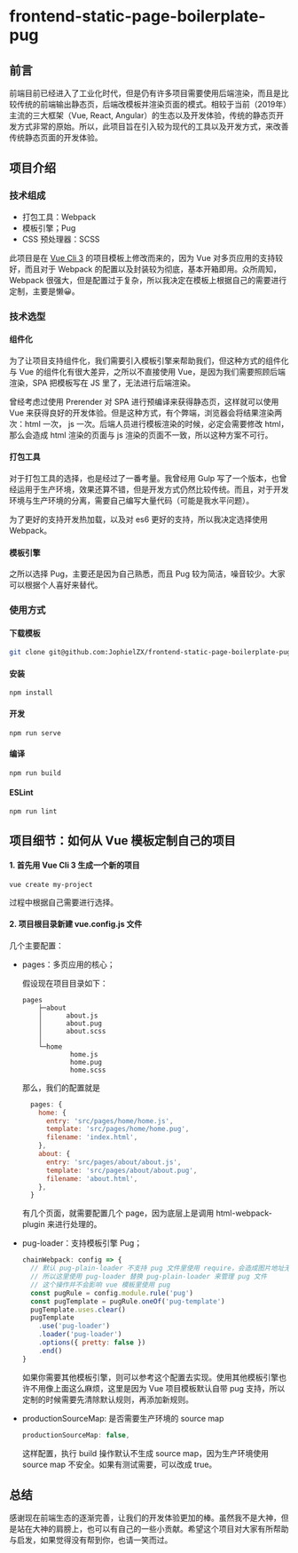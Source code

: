 # frontend-static-page-boilerplate-pug

## 前言
前端目前已经进入了工业化时代，但是仍有许多项目需要使用后端渲染，而且是比较传统的前端输出静态页，后端改模板并渲染页面的模式。相较于当前（2019年）主流的三大框架（Vue, React, Angular）的生态以及开发体验，传统的静态页开发方式非常的原始。所以，此项目旨在引入较为现代的工具以及开发方式，来改善传统静态页面的开发体验。

## 项目介绍

### 技术组成
- 打包工具：Webpack
- 模板引擎；Pug
- CSS 预处理器：SCSS

此项目是在 [Vue Cli 3](https://cli.vuejs.org/zh/) 的项目模板上修改而来的，因为 Vue 对多页应用的支持较好，而且对于 Webpack 的配置以及封装较为彻底，基本开箱即用。众所周知，Webpack 很强大，但是配置过于复杂，所以我决定在模板上根据自己的需要进行定制，主要是懒😀。

### 技术选型

#### 组件化
为了让项目支持组件化，我们需要引入模板引擎来帮助我们，但这种方式的组件化与 Vue 的组件化有很大差异，之所以不直接使用 Vue，是因为我们需要照顾后端渲染，SPA 把模板写在 JS 里了，无法进行后端渲染。

曾经考虑过使用 Prerender 对 SPA 进行预编译来获得静态页，这样就可以使用 Vue 来获得良好的开发体验。但是这种方式，有个弊端，浏览器会将结果渲染两次：html 一次， js 一次。后端人员进行模板渲染的时候，必定会需要修改 html，那么会造成 html 渲染的页面与 js 渲染的页面不一致，所以这种方案不可行。

#### 打包工具
对于打包工具的选择，也是经过了一番考量。我曾经用 Gulp 写了一个版本，也曾经运用于生产环境，效果还算不错，但是开发方式仍然比较传统。而且，对于开发环境与生产环境的分离，需要自己编写大量代码（可能是我水平问题）。

为了更好的支持开发热加载，以及对 es6 更好的支持，所以我决定选择使用 Webpack。

#### 模板引擎
之所以选择 Pug，主要还是因为自己熟悉，而且 Pug 较为简洁，噪音较少。大家可以根据个人喜好来替代。

### 使用方式

#### 下载模板
``` bash
git clone git@github.com:JophielZX/frontend-static-page-boilerplate-pug.git
```

#### 安装
```
npm install
```

#### 开发
```
npm run serve
```

#### 编译
```
npm run build
```

#### ESLint
```
npm run lint
```

## 项目细节：如何从 Vue 模板定制自己的项目

#### 1. 首先用 Vue Cli 3 生成一个新的项目
```
vue create my-project
```
过程中根据自己需要进行选择。

#### 2. 项目根目录新建 vue.config.js 文件
几个主要配置：

- pages：多页应用的核心；

  假设现在项目目录如下：
  ```
  pages
      ├─about
      │      about.js
      │      about.pug
      │      about.scss
      │
      └─home
              home.js
              home.pug
              home.scss
  ```

  那么，我们的配置就是

  ``` js
    pages: {
      home: {
        entry: 'src/pages/home/home.js',
        template: 'src/pages/home/home.pug',
        filename: 'index.html',
      },
      about: {
        entry: 'src/pages/about/about.js',
        template: 'src/pages/about/about.pug',
        filename: 'about.html',
      },
    }
  ```

  有几个页面，就需要配置几个 page，因为底层上是调用 html-webpack-plugin 来进行处理的。

- pug-loader：支持模板引擎 Pug；

  ``` js
  chainWebpack: config => {
    // 默认 pug-plain-loader 不支持 pug 文件里使用 require，会造成图片地址无法正常被 webpack 管理
    // 所以这里使用 pug-loader 替换 pug-plain-loader 来管理 pug 文件
    // 这个操作并不会影响 vue 模板里使用 pug
    const pugRule = config.module.rule('pug')
    const pugTemplate = pugRule.oneOf('pug-template')
    pugTemplate.uses.clear()
    pugTemplate
      .use('pug-loader')
      .loader('pug-loader')
      .options({ pretty: false })
      .end()
  }
  ```
  如果你需要其他模板引擎，则可以参考这个配置去实现。使用其他模板引擎也许不用像上面这么麻烦，这里是因为 Vue 项目模板默认自带 pug 支持，所以定制的时候需要先清除默认规则，再添加新规则。

- productionSourceMap: 是否需要生产环境的 source map

  ``` js
  productionSourceMap: false,
  ```
  这样配置，执行 build 操作默认不生成 source map，因为生产环境使用 source map 不安全。如果有测试需要，可以改成 true。

## 总结
感谢现在前端生态的逐渐完善，让我们的开发体验更加的棒。虽然我不是大神，但是站在大神的肩膀上，也可以有自己的一些小贡献。希望这个项目对大家有所帮助与启发，如果觉得没有帮到你，也请一笑而过。
